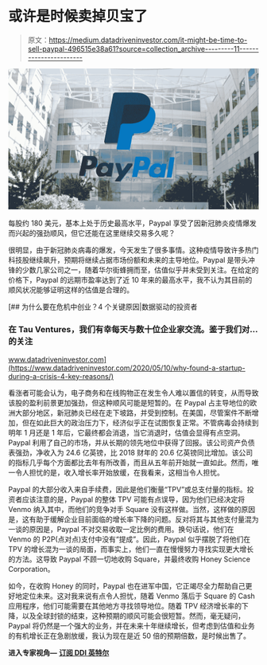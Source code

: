 # 或许是时候卖掉贝宝了

> 原文：<https://medium.datadriveninvestor.com/it-might-be-time-to-sell-paypal-496515e38a61?source=collection_archive---------11----------------------->

![](img/d9f8ed2e00fd11be1e0522fdf0c6cff9.png)

每股约 180 美元，基本上处于历史最高水平，Paypal 享受了因新冠肺炎疫情爆发而兴起的强劲顺风，但它还能在这里继续交易多久呢？

很明显，由于新冠肺炎病毒的爆发，今天发生了很多事情。这种疫情导致许多热门科技股继续飙升，预期将继续占据市场份额和未来的主导地位。Paypal 是带头冲锋的少数几家公司之一，随着华尔街蜂拥而至，估值似乎并未受到关注。在给定的价格下，Paypal 的远期市盈率达到了近 10 年来的最高水平，我不认为其目前的顺风状况能够证明这样的估值是合理的。

[](https://www.datadriveninvestor.com/2020/05/10/why-found-a-startup-during-a-crisis-4-key-reasons/) [## 为什么要在危机中创业？4 个关键原因|数据驱动的投资者

### 在 Tau Ventures，我们有幸每天与数十位企业家交流。鉴于我们对…的关注

www.datadriveninvestor.com](https://www.datadriveninvestor.com/2020/05/10/why-found-a-startup-during-a-crisis-4-key-reasons/) 

看涨者可能会认为，电子商务和在线购物正在发生令人难以置信的转变，从而导致该股的盈利前景更加强劲，但这种顺风可能是短暂的。在 Paypal 占主导地位的欧洲大部分地区，新冠肺炎已经在走下坡路，并受到控制。在美国，尽管案件不断增加，但在如此巨大的政治压力下，经济似乎正在试图恢复正常。不管病毒会持续到明年 1 月还是 1 年后，它最终都会消退，当它消退时，估值会显得有点空洞。Paypal 利用了自己的市场，并从长期的领先地位中获得了回报。该公司资产负债表强劲，净收入为 24.6 亿英镑，比 2018 财年的 20.6 亿英镑同比增加。该公司的指标几乎每个方面都比去年有所改善，而且从五年前开始就一直如此。然而，唯一令人担忧的是，收入增长率开始放缓，在我看来，这相当令人担忧。

Paypal 的大部分收入来自手续费，因此是他们衡量“TPV”或总支付量的指标。投资者应该注意的是，Paypal 的整体 TPV 可能有点误导，因为他们已经决定将 Venmo 纳入其中，而他们的竞争对手 Square 没有这样做。当然，这样做的原因是，这有助于缓解企业目前面临的增长率下降的问题。反对将其与其他支付量混为一谈的原因是，Paypal 不对交易收取一定比例的费用。换句话说，他们在 Venmo 的 P2P(点对点)支付中没有“提成”。因此，Paypal 似乎摆脱了将他们在 TPV 的增长混为一谈的局面，而事实上，他们一直在慢慢努力寻找实现更大增长的方法。这导致 Paypal 不顾一切地收购 Square，并最终收购 Honey Science Corporation。

如今，在收购 Honey 的同时，Paypal 也在进军中国，它正竭尽全力帮助自己更好地定位未来。这对我来说有点令人担忧，随着 Venmo 落后于 Square 的 Cash 应用程序，他们可能需要在其他地方寻找领导地位。随着 TPV 经济增长率的下降，以及全球封锁的结束，这种预期的顺风可能会很短暂。然而，毫无疑问，Paypal 将仍然是一个强大的业务，并在未来十年继续增长，但考虑到估值和业务的有机增长正在急剧放缓，我认为现在是近 50 倍的预期倍数，是时候出售了。

**进入专家视角—** [**订阅 DDI 英特尔**](https://datadriveninvestor.com/ddi-intel)